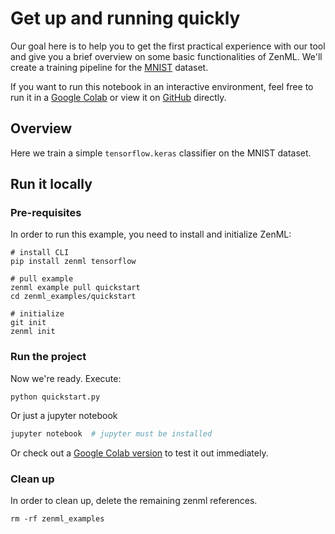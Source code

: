 # Get up and running quickly
Our goal here is to help you to get the first practical experience with our tool and give you a brief overview on some basic functionalities of ZenML. We'll create a training pipeline for the [MNIST](http://yann.lecun.com/exdb/mnist/) dataset.

If you want to run this notebook in an interactive environment, feel free to run it in a [Google Colab](https://colab.research.google.com/github/zenml-io/zenml/blob/main/examples/quickstart/quickstart.ipynb) or view it on [GitHub](https://github.com/zenml-io/zenml/tree/main/examples/quickstart) directly.

## Overview
Here we train a simple `tensorflow.keras` classifier on the MNIST dataset.

## Run it locally

### Pre-requisites
In order to run this example, you need to install and initialize ZenML:

```shell
# install CLI
pip install zenml tensorflow

# pull example
zenml example pull quickstart
cd zenml_examples/quickstart

# initialize
git init
zenml init
```

### Run the project
Now we're ready. Execute:

```shell
python quickstart.py
```

Or just a jupyter notebook
```bash
jupyter notebook  # jupyter must be installed
```

Or check out a [Google Colab version](https://colab.research.google.com/github/zenml-io/zenml/blob/main/examples/quickstart/quickstart.ipynb) to test it out immediately.

### Clean up
In order to clean up, delete the remaining zenml references.

```shell
rm -rf zenml_examples
```